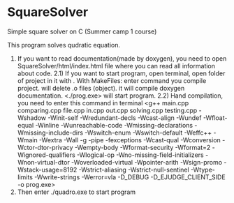 # SquareSolver
Simple square solver on C (Summer camp 1 course)

This program solves qudratic equation.

1) If you want to read documentation(made by doxygen), you need to open SquareSolver/html/index.html file where you can read all information about code.
2.1) If you want to start program, open terminal, open folder of project in it with <cd>.
  With MakeFiles: enter command <make start> you compile project. <make clean> will delete .o files (object). <make docs> it will compile   doxygen documentation. <./prog.exe> will start program.
2.2) Hand compilation, you need to enter this command in terminal
<g++ main.cpp comparing.cpp file.cpp in.cpp out.cpp solving.cpp testing.cpp -Wshadow -Winit-self -Wredundant-decls -Wcast-align -Wundef -Wfloat-equal -Winline -Wunreachable-code -Wmissing-declarations -Wmissing-include-dirs -Wswitch-enum -Wswitch-default -Weffc++ -Wmain -Wextra -Wall -g -pipe -fexceptions -Wcast-qual -Wconversion -Wctor-dtor-privacy -Wempty-body -Wformat-security -Wformat=2 -Wignored-qualifiers -Wlogical-op -Wno-missing-field-initializers -Wnon-virtual-dtor -Woverloaded-virtual -Wpointer-arith -Wsign-promo -Wstack-usage=8192 -Wstrict-aliasing -Wstrict-null-sentinel -Wtype-limits -Wwrite-strings -Werror=vla -D_DEBUG -D_EJUDGE_CLIENT_SIDE -o prog.exe>
3) Then enter ./quadro.exe to start program
